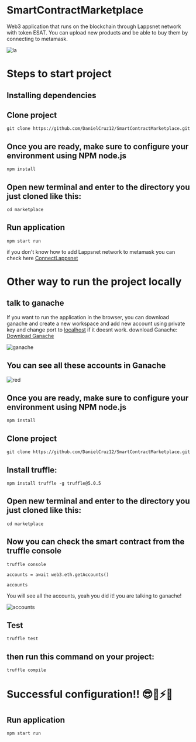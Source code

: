 # SmartContractMarketplace

Web3 application that runs on the blockchain through Lappsnet network with token ESAT. You can upload new products and be able to buy them by connecting to metamask.

![la](https://user-images.githubusercontent.com/94976934/170391705-66d63d08-2940-4e99-8b58-d5b42f859cba.gif)

# Steps to start project
## Installing dependencies

## Clone project
```
git clone https://github.com/DanielCruz12/SmartContractMarketplace.git
```
## Once you are ready, make sure to configure your environment using NPM node.js
```
npm install
```
## Open new terminal and enter to the directory you just cloned like this:
```
cd marketplace
```
## Run application
```
npm start run
```

if you don't know how to add Lappsnet network to metamask you can check here [ConnectLappsnet](https://nuderebatsin-roal.gitbook.io/lappsnet/guide/network)




# Other way to run the project locally
## talk to ganache
If you want to run the application in the browser, you can download ganache and create a new workspace and add new account using private key and change port to [localhost](http://localhost/8545) if it doesnt work.
download Ganache: [Download Ganache](https://trufflesuite.com/ganache/)


![ganache](https://user-images.githubusercontent.com/94976934/169707865-f47bd67d-5813-429e-8fb9-07eeed073d77.png)


## You can see all these accounts in Ganache
![red](https://user-images.githubusercontent.com/94976934/169708330-7be9d64f-9310-4d75-8faa-562dd78d2c1c.png)


## Once you are ready, make sure to configure your environment using NPM node.js
```
npm install
```
## Clone project
```
git clone https://github.com/DanielCruz12/SmartContractMarketplace.git
```
## Install truffle:
```
npm install truffle -g truffle@5.0.5
```
## Open new terminal and enter to the directory you just cloned like this:
```
cd marketplace
```
## Now you can check the smart contract from the truffle console
```
truffle console
```
```
accounts = await web3.eth.getAccounts()
```
```
accounts
```

You will see all the accounts, yeah you did it! you are talking to ganache!

![accounts](https://user-images.githubusercontent.com/94976934/169708415-e8e8530d-8dc5-4f32-b7b0-7a300e035a37.png)



## Test
```
truffle test
```


## then run this command on your project:
```
truffle compile
```
# Successful configuration!! 😎💪⚡🔥

## Run application
```
npm start run
```
